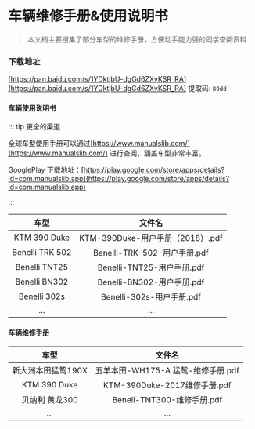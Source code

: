 # 车辆维修手册&使用说明书

> 本文档主要搜集了部分车型的维修手册，方便动手能力强的同学查阅资料

### 下载地址
[https://pan.baidu.com/s/1YDktjbU-dgGd6ZXvKSR_RA](https://pan.baidu.com/s/1YDktjbU-dgGd6ZXvKSR_RA) 提取码: `89dd`

#### 车辆使用说明书

::: tip  更全的渠道 <Badge text="推荐" type="tip"/>


全球车型使用手册可以通过[https://www.manualslib.com/](https://www.manualslib.com/) 进行查阅，涵盖车型非常丰富。

GooglePlay 下载地址：[https://play.google.com/store/apps/details?id=com.manualslib.app](https://play.google.com/store/apps/details?id=com.manualslib.app)

:::

|      车型       |              文件名              |
| :-------------: | :------------------------------: |
|  KTM 390 Duke   | KTM-390Duke-用户手册（2018）.pdf |
| Benelli TRK 502 |   Benelli-TRK-502-用户手册.pdf   |
|  Benelli TNT25  |    Benelli-TNT25-用户手册.pdf    |
|  Benelli BN302  |    Benelli-BN302-用户手册.pdf    |
|  Benelli 302s   |     Benelli-302s-用户手册.pdf     |
|       ...       |               ...                |

#### 车辆维修手册

|        车型        |               文件名               |
| :----------------: | :--------------------------------: |
| 新大洲本田猛鸷190X | 五羊本田-WH175-A 猛鸷-维修手册.pdf |
|    KTM 390 Duke    |    KTM-390Duke-2017维修手册.pdf    |
|   贝纳利 黄龙300   |     Beneli-TNT300-维修手册.pdf     |
|        ...         |                ...                 |
